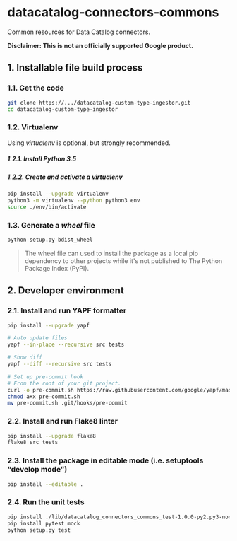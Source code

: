 # datacatalog-connectors-commons

Common resources for Data Catalog connectors.

**Disclaimer: This is not an officially supported Google product.**

## 1. Installable file build process

### 1.1. Get the code

````bash
git clone https://.../datacatalog-custom-type-ingestor.git
cd datacatalog-custom-type-ingestor
````

### 1.2. Virtualenv

Using *virtualenv* is optional, but strongly recommended.

##### 1.2.1. Install Python 3.5

##### 1.2.2. Create and activate a *virtualenv*

```bash
pip install --upgrade virtualenv
python3 -m virtualenv --python python3 env
source ./env/bin/activate
```

### 1.3. Generate a *wheel* file

```bash
python setup.py bdist_wheel
```

> The wheel file can used to install the package as a local pip dependency to
> other projects while it's not published to The Python Package Index (PyPI).

## 2. Developer environment

### 2.1. Install and run YAPF formatter

```bash
pip install --upgrade yapf

# Auto update files
yapf --in-place --recursive src tests

# Show diff
yapf --diff --recursive src tests

# Set up pre-commit hook
# From the root of your git project.
curl -o pre-commit.sh https://raw.githubusercontent.com/google/yapf/master/plugins/pre-commit.sh
chmod a+x pre-commit.sh
mv pre-commit.sh .git/hooks/pre-commit
```

### 2.2. Install and run Flake8 linter

```bash
pip install --upgrade flake8
flake8 src tests
```

### 2.3. Install the package in editable mode (i.e. setuptools “develop mode”)

```bash
pip install --editable .
```

### 2.4. Run the unit tests

```bash
pip install ./lib/datacatalog_connectors_commons_test-1.0.0-py2.py3-none-any.whl
pip install pytest mock
python setup.py test
```
